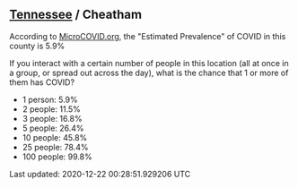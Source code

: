 
## [Tennessee](/united-states/tennessee) / Cheatham

According to [MicroCOVID.org](http://microcovid.org),
the "Estimated Prevalence" of COVID in this county is 5.9%

If you interact with a certain number of people in this location
(all at once in a group, or spread out across the day), what is the chance that
1 or more of them has COVID?

- 1 person: 5.9%
- 2 people: 11.5%
- 3 people: 16.8%
- 5 people: 26.4%
- 10 people: 45.8%
- 25 people: 78.4%
- 100 people: 99.8%

Last updated: 2020-12-22 00:28:51.929206 UTC
